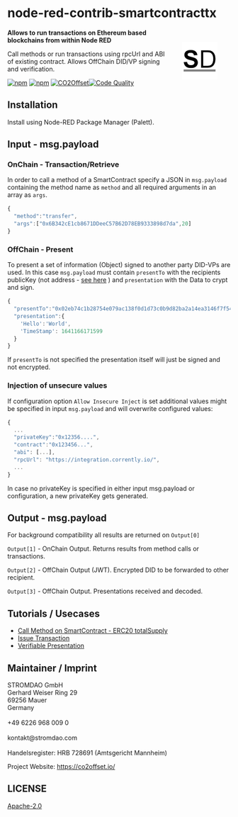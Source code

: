 # node-red-contrib-smartcontracttx

<a href="https://stromdao.de/" target="_blank" title="STROMDAO - Digital Energy Infrastructure"><img src="./static/stromdao.png" align="right" height="85px" hspace="30px" vspace="30px"></a>

**Allows to run transactions on Ethereum based blockchains from within Node RED**

Call methods or run transactions using rpcUrl and ABI of existing contract. Allows OffChain DID/VP signing and verification.

[![npm](https://img.shields.io/npm/dt/node-red-contrib-smartcontracttx.svg)](https://www.npmjs.com/package/node-red-contrib-smartcontracttx)
[![npm](https://img.shields.io/npm/v/node-red-contrib-smartcontracttx.svg)](https://www.npmjs.com/package/node-red-contrib-smartcontracttx)
[![CO2Offset](https://api.corrently.io/v2.0/ghgmanage/statusimg?host=node-red-contrib-smartcontracttx&svg=1)](https://co2offset.io/badge.html?host=node-red-contrib-smartcontracttx)[![Code Quality](https://api.codiga.io/project/30556/score/svg)](https://app.codiga.io/public/project/30556/node-red-contrib-smartcontracttx/dashboard)

## Installation

Install using Node-RED Package Manager (Palett).

## Input - msg.payload

### OnChain - Transaction/Retrieve

In order to call a method of a SmartContract specify a JSON in `msg.payload` containing the method name as `method` and all required arguments in an array as `args`.

```javascript
{
  "method":"transfer",
  "args":["0x6B342cE1cb8671DDeeC57B62D78EB9333898d7da",20]
}
```

### OffChain - Present

To present a set of information (Object) signed to another party DID-VPs are used. In this case `msg.payload` must contain `presentTo` with the recipients publicKey (not address - [see here](https://ethereum.stackexchange.com/questions/13778/get-public-key-of-any-ethereum-account/79174) ) and `presentation` with the Data to crypt and sign.

```javascript
{
  "presentTo":"0x02eb74c1b28754e079ac138f0d1d73c0b9d82ba2a14ea3146f7f540e841ee43679",
  "presentation":{
    'Hello':'World',
    'TimeStamp': 1641166171599
  }
}
```

If `presentTo` is not specified the presentation itself will just be signed and not encrypted.

### Injection of unsecure values

If configuration option `Allow Insecure Inject` is set additional values might be specified in input `msg.payload` and will overwrite configured values:

```javascript
{
  ...
  "privateKey":"0x12356....",
  "contract":"0x123456...",
  "abi": [...],
  "rpcUrl": "https://integration.corrently.io/",
  ...
}
```

In case no privateKey is specified in either input msg.payload or configuration, a new privateKey gets generated.

## Output - msg.payload

For background compatibility all results are returned on `Output[0]`

`Output[1]` - OnChain Output. Returns results from method calls or transactions.

`Output[2]` - OffChain Output (JWT). Encrypted DID to be forwarded to other recipient.

`Output[3]` - OffChain Output. Presentations received and decoded.

## Tutorials / Usecases

- [Call Method on SmartContract - ERC20 totalSupply](https://github.com/energychain/node-red-contrib-smartcontracttx/blob/main/docs/UC1_Call_Method.md)
- [Issue Transaction](https://github.com/energychain/node-red-contrib-smartcontracttx/blob/main/docs/UC2_Transact_SC.md)
- [Verifiable Presentation](https://github.com/energychain/node-red-contrib-smartcontracttx/blob/main/docs/UC3_VP_Offchain.md)

## Maintainer / Imprint

<addr>
STROMDAO GmbH  <br/>
Gerhard Weiser Ring 29  <br/>
69256 Mauer  <br/>
Germany  <br/>
  <br/>
+49 6226 968 009 0  <br/>
  <br/>
kontakt@stromdao.com  <br/>
  <br/>
Handelsregister: HRB 728691 (Amtsgericht Mannheim)
</addr>

Project Website: https://co2offset.io/

## LICENSE
[Apache-2.0](./LICENSE)
